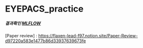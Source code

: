 # EYEPACS_practice

##### 결과확인 [MLFLOW]



[MLFLOW]: http://203.255.39.106:5000/#/experiments/2/

[Paper review] : https://flaxen-lead-f97.notion.site/Paper-Review-d97220a583e1477b86d33937639673fe
